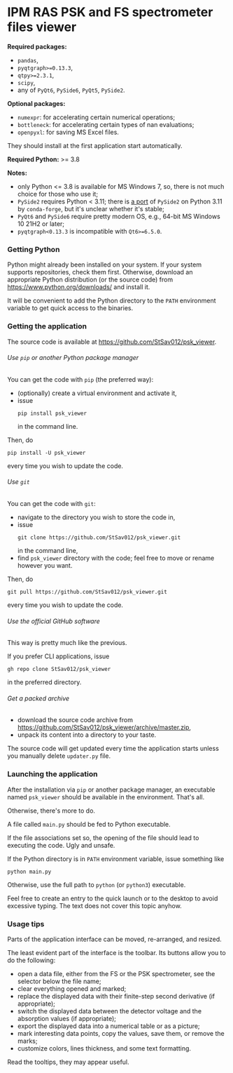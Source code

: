 # IPM RAS PSK and FS spectrometer files viewer

**Required packages:**
  - `pandas`,
  - `pyqtgraph>=0.13.3`,
  - `qtpy>=2.3.1`,
  - `scipy`,
  - any of `PyQt6`, `PySide6`, `PyQt5`, `PySide2`.

**Optional packages:**
  - `numexpr`: for accelerating certain numerical operations;
  - `bottleneck`: for accelerating certain types of nan evaluations;
  - `openpyxl`: for saving MS Excel files.

They should install at the first application start automatically.

**Required Python:** >= 3.8

**Notes:** 
  - only Python <= 3.8 is available for MS Windows 7, so, there is not much choice for those who use it;
  - `PySide2` requires Python < 3.11; 
    there is [a port](https://anaconda.org/conda-forge/pyside2) of `PySide2` on Python 3.11 by `conda-forge`, 
    but it's unclear whether it's stable;
  - `PyQt6` and `PySide6` require pretty modern OS, e.g., 64-bit MS Windows 10 21H2 or later;
  - `pyqtgraph<0.13.3` is incompatible with `Qt6>=6.5.0`.

### Getting Python
Python might already been installed on your system.
If your system supports repositories, check them first.
Otherwise, download an appropriate Python distribution (or the source code) from https://www.python.org/downloads/ and install it.

It will be convenient to add the Python directory to the `PATH` environment variable to get quick access to the binaries.

### Getting the application
The source code is available at https://github.com/StSav012/psk_viewer.

###### Use `pip` or another Python package manager
You can get the code with `pip` (the preferred way): 

  - (optionally) create a virtual environment and activate it,
  - issue 
    ```commandline
    pip install psk_viewer
    ```
    in the command line.

Then, do 
```commandline
pip install -U psk_viewer
```
every time you wish to update the code.

###### Use `git`
You can get the code with `git`: 

  - navigate to the directory you wish to store the code in,
  - issue 
    ```commandline
    git clone https://github.com/StSav012/psk_viewer.git
    ```
    in the command line,
  - find `psk_viewer` directory with the code; feel free to move or rename however you want. 

Then, do 
```commandline
git pull https://github.com/StSav012/psk_viewer.git
```
every time you wish to update the code.

###### Use the official GitHub software
This way is pretty much like the previous.

If you prefer CLI applications, issue
```commandline
gh repo clone StSav012/psk_viewer
```
in the preferred directory.

###### Get a packed archive
  - download the source code archive from https://github.com/StSav012/psk_viewer/archive/master.zip,
  - unpack its content into a directory to your taste.

The source code will get updated every time the application starts unless you manually delete `updater.py` file.

### Launching the application
After the installation via `pip` or another package manager,
an executable named `psk_viewer` should be available in the environment. That's all.

Otherwise, there's more to do.

A file called `main.py` should be fed to Python executable.

If the file associations set so, the opening of the file should lead to executing the code. Ugly and unsafe.

If the Python directory is in `PATH` environment variable, issue something like
```commandline
python main.py
```
Otherwise, use the full path to `python` (or `python3`) executable.

Feel free to create an entry to the quick launch or to the desktop to avoid excessive typing.
The text does not cover this topic anyhow.

### Usage tips
Parts of the application interface can be moved, re-arranged, and resized.

The least evident part of the interface is the toolbar. Its buttons allow you to do the following:

  - open a data file, either from the FS or the PSK spectrometer, see the selector below the file name;
  - clear everything opened and marked;
  - replace the displayed data with their finite-step second derivative (if appropriate);
  - switch the displayed data between the detector voltage and the absorption values (if appropriate);
  - export the displayed data into a numerical table or as a picture;
  - mark interesting data points, copy the values, save them, or remove the marks;
  - customize colors, lines thickness, and some text formatting.

Read the tooltips, they may appear useful.
